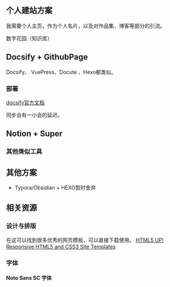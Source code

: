 

## 个人建站方案

我需要个人主页，作为个人名片，以及对作品集，博客等部分的引流。

数字花园（知识库）


## Docsify + GithubPage
Docsify、 VuePress、Docute 、Hexo都类似。

### 部署
[docsify官方文档](https://docsify.js.org/#/zh-cn/)

同步会有一小会的延迟。



## Notion + Super




### 其他类似工具


## 

## 其他方案

- Typora/Obsidian + HEXO暂时舍弃
## 相关资源

### 设计与排版

在这可以找到很多优秀的网页模板，可以直接下载使用。 [HTML5 UP! Responsive HTML5 and CSS3 Site Templates](https://html5up.net/)

### 字体
#### Noto Sans SC 字体


